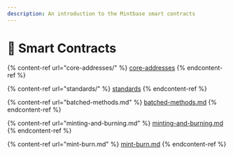 ```yaml
---
description: An introduction to the Mintbase smart contracts
---
```


# 📜 Smart Contracts

{% content-ref url="core-addresses/" %}
[core-addresses](core-addresses/)
{% endcontent-ref %}

{% content-ref url="standards/" %}
[standards](standards/)
{% endcontent-ref %}

{% content-ref url="batched-methods.md" %}
[batched-methods.md](batched-methods.md)
{% endcontent-ref %}

{% content-ref url="minting-and-burning.md" %}
[minting-and-burning.md](minting-and-burning.md)
{% endcontent-ref %}

{% content-ref url="mint-burn.md" %}
[mint-burn.md](mint-burn.md)
{% endcontent-ref %}
